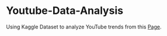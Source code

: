 # Youtube-Data-Analysis
Using Kaggle Dataset to analyze YouTube trends from this [Page]([https://pages.github.com/](https://www.kaggle.com/datasets/datasnaek/youtube-new?select=CAvideos.csv)).




